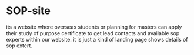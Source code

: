# SOP-site

its a website where overseas students or planning for masters can apply their study of purpose certificate 
to get lead contacts and available sop experts within our website.
it is just a kind of landing page shows details of sop extert.
